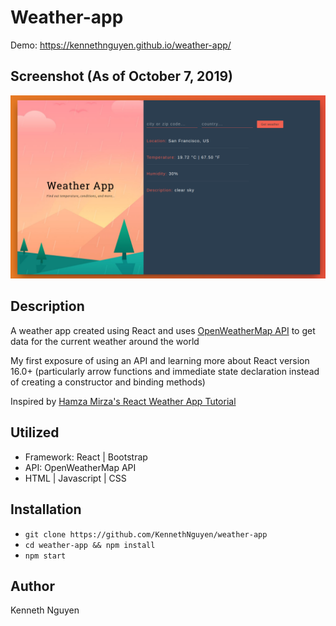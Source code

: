 # Weather-app

Demo: https://kennethnguyen.github.io/weather-app/

## Screenshot (As of October 7, 2019)
![Example Weather](./images/exampleWeather.png)

## Description

A weather app created using React and uses [OpenWeatherMap API](https://openweathermap.org/api) to get data for the current weather around the world

My first exposure of using an API and learning more about React version 16.0+ (particularly arrow functions and immediate state declaration instead of creating a constructor and binding methods) 

Inspired by [Hamza Mirza's React Weather App Tutorial](https://www.youtube.com/watch?v=204C9yNeOYI)

## Utilized
* Framework: React | Bootstrap
* API: OpenWeatherMap API
* HTML | Javascript | CSS

## Installation

* `git clone https://github.com/KennethNguyen/weather-app`
* `cd weather-app && npm install`
* `npm start`

## Author

Kenneth Nguyen
